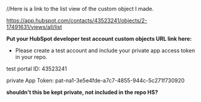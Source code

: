 //Here is a link to the list view of the custom object I made. 

https://app.hubspot.com/contacts/43523241/objects/2-17491631/views/all/list

**Put your HubSpot developer test account custom objects URL link here:**


- Please create a test account and include your private app access token in your repo.

test portal ID: 43523241

private App Token: pat-na1-3e5e4fde-a7c7-4855-944c-5c271f730920

**shouldn't this be kept private, not included in the repo HS?**
